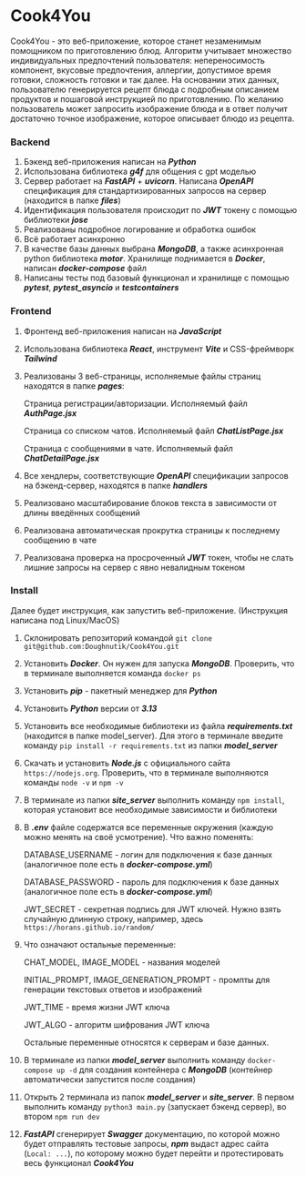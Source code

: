 # Cook4You
Cook4You - это веб-приложение, которое станет незаменимым помощником по приготовлению блюд. Алгоритм учитывает множество индивидуальных предпочтений пользователя: непереносимость компонент, вкусовые предпочтения, аллергии, допустимое время готовки, сложность готовки и так далее. На основании этих данных, пользователю генерируется рецепт блюда с подробным описанием продуктов и пошаговой инструкцией по приготовлению. По желанию пользователь может запросить изображение блюда и в ответ получит достаточно точное изображение, которое описывает блюдо из рецепта.

### Backend
1) Бэкенд веб-приложения написан на ***Python***
2) Использована библиотека ***g4f*** для общения с gpt моделью
3) Сервер работает на ***FastAPI*** + ***uvicorn***. Написана ***OpenAPI*** спецификация для стандартизированных запросов на сервер (находится в папке ***files***)
4) Идентификация пользователя происходит по ***JWT*** токену с помощью библиотеки ***jose***
5) Реализованы подробное логирование и обработка ошибок
6) Всё работает асинхронно
7) В качестве базы данных выбрана ***MongoDB***, а также асинхронная python библиотека ***motor***. Хранилище поднимается в ***Docker***, написан ***docker-compose*** файл
8) Написаны тесты под базовый функционал и хранилище с помощью ***pytest***, ***pytest_asyncio*** и ***testcontainers***

### Frontend
1) Фронтенд веб-приложения написан на ***JavaScript***
2) Использована библиотека ***React***, инструмент ***Vite*** и CSS-фреймворк ***Tailwind***
3) Реализованы 3 веб-страницы, исполняемые файлы страниц находятся в папке ***pages***:

	Страница регистрации/авторизации. Исполняемый файл ***AuthPage.jsx***

	Страница со списком чатов. Исполняемый файл ***ChatListPage.jsx***

	Страница с сообщениями в чате. Исполняемый файл ***ChatDetailPage.jsx***
4) Все хендлеры, соответствующие ***OpenAPI*** спецификации запросов на бэкенд-сервер, находятся в папке ***handlers***
5) Реализовано масштабирование блоков текста в зависимости от длины введённых сообщений
6) Реализована автоматическая прокрутка страницы к последнему сообщению в чате
7) Реализована проверка на просроченный ***JWT*** токен, чтобы не слать лишние запросы на сервер с явно невалидным токеном

### Install
Далее будет инструкция, как запустить веб-приложение. (Инструкция написана под Linux/MacOS)
1) Склонировать репозиторий командой `git clone git@github.com:Doughnutik/Cook4You.git`
2) Установить ***Docker***. Он нужен для запуска ***MongoDB***. Проверить, что в терминале выполняется команда `docker ps`
3) Установить ***pip*** - пакетный менеджер для ***Python***
4) Установить ***Python*** версии от ***3.13***
5) Установить все необходимые библиотеки из файла ***requirements.txt*** (находится в папке model_server). Для этого в терминале введите команду `pip install -r requirements.txt` из папки ***model_server***
6) Скачать и установить ***Node.js*** с официального сайта `https://nodejs.org`. Проверить, что в терминале выполняются команды `node -v` и `npm -v`
7) В терминале из папки ***site_server*** выполнить команду `npm install`, которая установит все необходимые зависимости и библиотеки
8) В ***.env*** файле содержатся все переменные окружения (каждую можно менять на своё усмотрение). Что важно поменять:

	DATABASE_USERNAME - логин для подключения к базе данных (аналогичное поле есть в ***docker-compose.yml***)
	
	DATABASE_PASSWORD - пароль для подключения к базе данных (аналогичное поле есть в ***docker-compose.yml***)

	JWT_SECRET - секретная подпись для JWT ключей. Нужно взять случайную длинную строку, например, здесь `https://horans.github.io/random/`
9) Что означают остальные переменные:

	CHAT_MODEL, IMAGE_MODEL - названия моделей

	INITIAL_PROMPT, IMAGE_GENERATION_PROMPT - промпты для генерации текстовых ответов и изображений

	JWT_TIME - время жизни JWT ключа

	JWT_ALGO - алгоритм шифрования JWT ключа

	Остальные переменные относятся к серверам и базе данных.
10) В терминале из папки ***model_server*** выполнить команду `docker-compose up -d` для создания контейнера с ***MongoDB*** (контейнер автоматически запустится после создания)
11) Открыть 2 терминала из папок ***model_server*** и ***site_server***. В первом выполнить команду `python3 main.py` (запускает бэкенд сервер), во втором `npm run dev`
12) ***FastAPI*** сгенерирует ***Swagger*** документацию, по которой можно будет отправлять тестовые запросы, ***npm*** выдаст адрес сайта (`Local: ...`), по которому можно будет перейти и протестировать весь функционал ***Cook4You***
